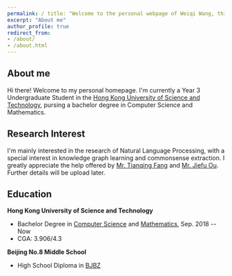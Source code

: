 ```yaml
---
permalink: / title: "Welcome to the personal webpage of Weiqi Wang, this website is still under construction!"
excerpt: "About me"
author_profile: true 
redirect_from:
- /about/
- /about.html
---
```


## About me

Hi there! Welcome to my personal homepage. I'm currently a Year 3 Undergraduate Student in
the [Hong Kong University of Science and Technology](https://hkust.edu.hk/), pursing a bachelor degree in Computer
Science and Mathematics.

## Research Interest

I'm mainly interested in the research of Natural Language Processing, with a special interest in knowledge graph learning and commonsense extraction. I greatly appreciate the help offered by 
[Mr. Tianqing Fang](https://github.com/tqfang) and [Mr. Jiefu Ou](https://github.com/JefferyO). Further details will be upload later.

## Education

**Hong Kong University of Science and Technology**

- Bachelor Degree in [Computer Science](https://cse.ust.hk/) and [Mathematics](http://www.math.ust.hk/), Sep. 2018 --
  Now
- CGA: 3.906/4.3

**Beijing No.8 Middle School**

- High School Diploma in [BJBZ](http://www.no8ms.bj.cn/)